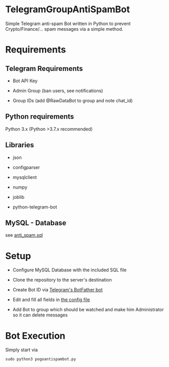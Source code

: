 # TelegramGroupAntiSpamBot
Simple Telegram anti-spam Bot written in Python to prevent Crypto/Finance/... spam messages via a simple method.

# Requirements
## Telegram Requirements
- Bot API Key

- Admin Group (ban users, see notifications)

- Group IDs (add @RawDataBot to group and note chat_id)

## Python requirements
Python 3.x
(Python >3.7.x recommended)

## Libraries
- json

- configparser

- mysqlclient

- numpy

- joblib

- python-telegram-bot

## MySQL - Database
see [anti_spam.sql](SQL/anti_spam.sql)

# Setup
- Configure MySQL Database with the included SQL file

- Clone the repository to the server's destination

- Create Bot ID via [Telegram's BotFather bot](https://core.telegram.org/bots#6-botfather)

- Edit and fill all fields in [the config file](python/pogoantispambot.ini) 

- Add Bot to group which should be watched and make him Administrator so it can delete messages

# Bot Execution
Simply start via 

`sudo python3 pogoantispambot.py `

